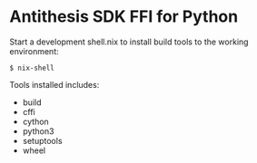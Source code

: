 
Antithesis SDK FFI for Python
=============================

Start a development shell.nix to install build tools to the working environment:

    $ nix-shell


Tools installed includes: 

- build
- cffi
- cython
- python3
- setuptools
- wheel

